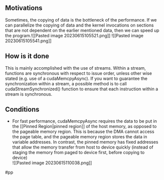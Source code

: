## Motivations
Sometimes, the copying of data is the bottleneck of the performance. If we can parallelize the copying of data and the kernel invocations on sections that are not dependent on the earlier mentioned data, then we can speed up the program.![[Pasted image 20230615105521.png]]
![[Pasted image 20230615105541.png]]

## How is it done
This is mainly accomplished with the use of streams. Within a stream, functions are synchronous with respect to issue order, unless other wise stated (e.g. use of a cudaMemcpyAsync). If you want to guarantee the synchronization within a stream, a possible method is to call cudaStreamSynchronized() function to ensure that each instruction within a stream is synchronous.

## Conditions
- For fast performance, cudaMemcpyAsync requires the data to be put in the [[Pinned Region|pinned region]] of the host memory, as opposed to the pageable memory region. This is because the DMA cannot access the page table, and the pageable memory region stores the data in variable addresses. In contrast, the pinned memory has fixed addresses that allow the memory transfer from host to device quickly (instead of staging the memory from paged to device first, before copying to device)  
![[Pasted image 20230615110038.png]]

#pp